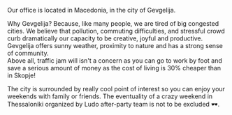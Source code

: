 Our office is located in Macedonia, in the city of Gevgelija.  

Why Gevgelija? Because, like many people, we are tired of big congested cities. We believe that pollution, commuting difficulties, and stressful crowd curb dramatically our capacity to be creative, joyful and productive. 
Gevgelija offers sunny weather, proximity to nature and has a strong sense of community.  
Above all, traffic jam will isn't a concern as you can go to work by foot and save a serious amount of money as the cost of living is 30% cheaper than in Skopje!  

The city is surrounded by really cool point of interest so you can enjoy your weekends with family or friends. The eventuality of a crazy weekend in Thessaloniki organized by Ludo after-party team is not to be excluded 🕶.
